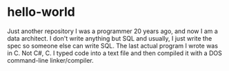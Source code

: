 # hello-world
Just another repository
I was a programmer 20 years ago, and now I am a data architect. I don't write anything but SQL and usually, I just write the spec so someone else can write SQL.
The last actual program I wrote was in C. Not C#, C. I typed code into a text file and then compiled it with a DOS command-line linker/compiler.
